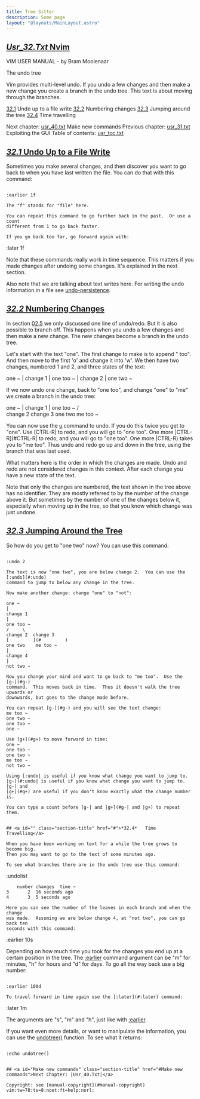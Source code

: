 ```yaml
---
title: Tree Sitter
description: Some page
layout: "@layouts/MainLayout.astro"
---
```



## <a id="" class="section-title" href="#">*Usr_32.Txt*	Nvim</a> 

VIM USER MANUAL - by Bram Moolenaar

The undo tree


Vim provides multi-level undo.  If you undo a few changes and then make a new
change you create a branch in the undo tree.  This text is about moving
through the branches.

[32.1](#32.1)	Undo up to a file write
[32.2](#32.2)	Numbering changes
[32.3](#32.3)	Jumping around the tree
[32.4](#32.4)	Time travelling

Next chapter: [usr_40.txt](#usr_40.txt)  Make new commands
Previous chapter: [usr_31.txt](#usr_31.txt)  Exploiting the GUI
Table of contents: [usr_toc.txt](#usr_toc.txt)


## <a id="" class="section-title" href="#">*32.1*	Undo Up to a File Write</a> 

Sometimes you make several changes, and then discover you want to go back to
when you have last written the file.  You can do that with this command:
```

:earlier 1f

The "f" stands for "file" here.

You can repeat this command to go further back in the past.  Or use a count
different from 1 to go back faster.

If you go back too far, go forward again with:
```

:later 1f

Note that these commands really work in time sequence.  This matters if you
made changes after undoing some changes.  It's explained in the next section.

Also note that we are talking about text writes here.  For writing the undo
information in a file see [undo-persistence](#undo-persistence).


## <a id="" class="section-title" href="#">*32.2*	Numbering Changes</a> 

In section [02.5](#02.5) we only discussed one line of undo/redo.  But it is also
possible to branch off.  This happens when you undo a few changes and then
make a new change.  The new changes become a branch in the undo tree.

Let's start with the text "one".  The first change to make is to append
" too".  And then move to the first 'o' and change it into 'w'.  We then have
two changes, numbered 1 and 2, and three states of the text:

one ~
|
change 1
|
one too ~
|
change 2
|
one two ~

If we now undo one change, back to "one too", and change "one" to "me" we
create a branch in the undo tree:

one ~
|
change 1
|
one too ~
/     \
change 2  change 3
[	      ](#	      )
one two    me too ~

You can now use the [u](#u) command to undo.  If you do this twice you get to
"one".  Use [CTRL-R| to redo, and you will go to "one too".  One more |CTRL-R](#CTRL-R| to redo, and you will go to "one too".  One more |CTRL-R)
takes you to "me too".  Thus undo and redo go up and down in the tree, using
the branch that was last used.

What matters here is the order in which the changes are made.  Undo and redo
are not considered changes in this context.  After each change you have a new
state of the text.

Note that only the changes are numbered, the text shown in the tree above has
no identifier.  They are mostly referred to by the number of the change above
it.  But sometimes by the number of one of the changes below it, especially
when moving up in the tree, so that you know which change was just undone.


## <a id="" class="section-title" href="#">*32.3*	Jumping Around the Tree</a> 

So how do you get to "one two" now?  You can use this command:
```

:undo 2

The text is now "one two", you are below change 2.  You can use the [:undo](#:undo)
command to jump to below any change in the tree.

Now make another change: change "one" to "not":

one ~
|
change 1
|
one too ~
/     \
change 2  change 3
[	      ](#	      )
one two    me too ~
|
change 4
|
not two ~

Now you change your mind and want to go back to "me too".  Use the [g-](#g-)
command.  This moves back in time.  Thus it doesn't walk the tree upwards or
downwards, but goes to the change made before.

You can repeat [g-](#g-) and you will see the text change:
me too ~
one two ~
one too ~
one ~

Use [g+](#g+) to move forward in time:
one ~
one too ~
one two ~
me too ~
not two ~

Using [:undo| is useful if you know what change you want to jump to.  |g-](#:undo| is useful if you know what change you want to jump to.  |g-) and
[g+](#g+) are useful if you don't know exactly what the change number is.

You can type a count before [g-| and |g+](#g-| and |g+) to repeat them.


## <a id="" class="section-title" href="#">*32.4*	Time Travelling</a> 

When you have been working on text for a while the tree grows to become big.
Then you may want to go to the text of some minutes ago.

To see what branches there are in the undo tree use this command:
```

:undolist

```
	number changes  time ~
3       2  16 seconds ago
4       3  5 seconds ago

Here you can see the number of the leaves in each branch and when the change
was made.  Assuming we are below change 4, at "not two", you can go back ten
seconds with this command:
```

:earlier 10s

Depending on how much time you took for the changes you end up at a certain
position in the tree.  The [:earlier](#:earlier) command argument can be "m" for minutes,
"h" for hours and "d" for days.  To go all the way back use a big number:
```

:earlier 100d

To travel forward in time again use the [:later](#:later) command:
```

:later 1m

The arguments are "s", "m" and "h", just like with [:earlier](#:earlier).

If you want even more details, or want to manipulate the information, you can
use the [undotree()](#undotree()) function.  To see what it returns:
```

:echo undotree()


## <a id="Make new commands" class="section-title" href="#Make new commands">Next Chapter: |Usr_40.Txt|</a> 

Copyright: see [manual-copyright](#manual-copyright)  vim:tw=78:ts=8:noet:ft=help:norl:

